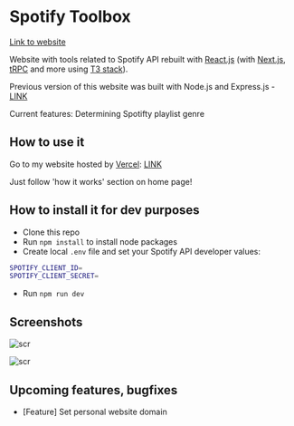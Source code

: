 # Spotify Toolbox

[Link to website](https://spotify-toolbox-hqggvznll-ivan-pavlov.vercel.app/)

Website with tools related to Spotify API rebuilt with [React.js](https://reactjs.org/) (with [Next.js](https://nextjs.org/), [tRPC](https://trpc.io/) and more using [T3 stack](https://github.com/t3-oss/create-t3-app)).

Previous version of this website was built with Node.js and Express.js - [LINK](https://github.com/JakubCisowski/spotify-toolbox-node)

Current features: Determining Spotifty playlist genre

## How to use it

Go to my website hosted by [Vercel](https://vercel.com/): [LINK](https://spotify-toolbox-hqggvznll-ivan-pavlov.vercel.app/)

Just follow 'how it works' section on home page!

## How to install it for dev purposes

- Clone this repo
- Run <code>npm install</code> to install node packages
- Create local <code>.env</code> file and set your Spotify API developer values:

```bash
SPOTIFY_CLIENT_ID=
SPOTIFY_CLIENT_SECRET=
```

- Run <code>npm run dev</code>

## Screenshots

![scr](https://i.imgur.com/YrW3HXA.png)

![scr](https://i.imgur.com/MLD8kRC.png)

## Upcoming features, bugfixes

- [Feature] Set personal website domain

